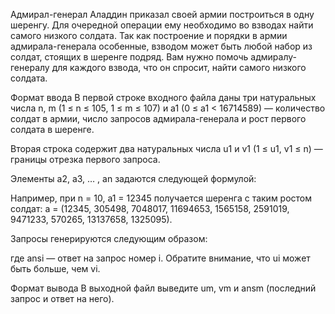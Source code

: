 Адмирал-генерал Аладдин приказал своей армии построиться в одну шеренгу. Для очередной операции ему необходимо во взводах найти самого низкого солдата. Так как построение и порядки в армии адмирала-генерала особенные, взводом может быть любой набор из солдат, стоящих в шеренге подряд. Вам нужно помочь адмиралу-генералу для каждого взвода, что он спросит, найти самого низкого солдата.

Формат ввода
В первой строке входного файла даны три натуральных числа n, m (1 ≤ n ≤ 105, 1 ≤ m ≤ 107) и a1 (0 ≤ a1 < 16714589) — количество солдат в армии, число запросов адмирала-генерала и рост первого солдата в шеренге.

Вторая строка содержит два натуральных числа u1 и v1 (1 ≤ u1, v1 ≤ n) — границы отрезка первого запроса.

Элементы a2, a3, … , an задаются следующей формулой:


Например, при n = 10, a1 = 12345 получается шеренга с таким ростом солдат: a = (12345, 305498, 7048017, 11694653, 1565158, 2591019, 9471233, 570265, 13137658, 1325095).

Запросы генерируются следующим образом:



где ansi — ответ на запрос номер i.
Обратите внимание, что ui может быть больше, чем vi.

Формат вывода
В выходной файл выведите um, vm и ansm (последний запрос и ответ на него).
